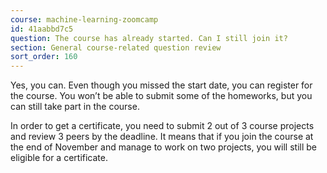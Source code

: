 ```yaml
---
course: machine-learning-zoomcamp
id: 41aabbd7c5
question: The course has already started. Can I still join it?
section: General course-related question review
sort_order: 160
---
```


Yes, you can. Even though you missed the start date, you can register for the course. You won’t be able to submit some of the homeworks, but you can still take part in the course.

In order to get a certificate, you need to submit 2 out of 3 course projects and review 3 peers by the deadline. It means that if you join the course at the end of November and manage to work on two projects, you will still be eligible for a certificate.

